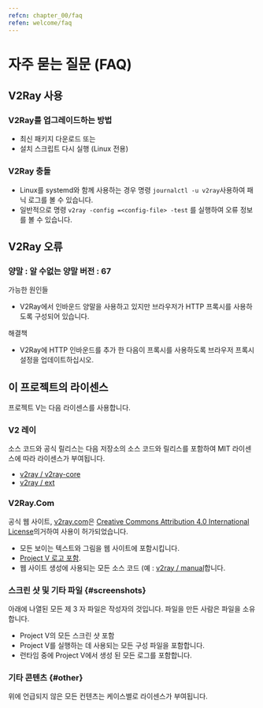```yaml
---
refcn: chapter_00/faq
refen: welcome/faq
---
```

# 자주 묻는 질문 (FAQ)

## V2Ray 사용

### V2Ray를 업그레이드하는 방법

* 최신 패키지 다운로드 또는
* 설치 스크립트 다시 실행 (Linux 전용)

### V2Ray 충돌

* Linux를 systemd와 함께 사용하는 경우 명령 `journalctl -u v2ray`사용하여 패닉 로그를 볼 수 있습니다.
* 일반적으로 명령 `v2ray -config =<config-file> -test` 를 실행하여 오류 정보를 볼 수 있습니다.

## V2Ray 오류

### 양말 : 알 수없는 양말 버전 : 67

가능한 원인들

* V2Ray에서 인바운드 양말을 사용하고 있지만 브라우저가 HTTP 프록시를 사용하도록 구성되어 있습니다.

해결책

* V2Ray에 HTTP 인바운드를 추가 한 다음이 프록시를 사용하도록 브라우저 프록시 설정을 업데이트하십시오.

## 이 프로젝트의 라이센스

프로젝트 V는 다음 라이센스를 사용합니다.

### V2 레이

소스 코드와 공식 릴리스는 다음 저장소의 소스 코드와 릴리스를 포함하여 MIT 라이센스에 따라 라이센스가 부여됩니다.

* [v2ray / v2ray-core](https://www.github.com/v2ray/v2ray-core/)
* [v2ray / ext](https://www.github.com/v2ray/ext)

### V2Ray.Com

공식 웹 사이트, [v2ray.com](https://www.v2ray.com/)은 [Creative Commons Attribution 4.0 International License](https://creativecommons.org/licenses/by/4.0/)의거하여 사용이 허가되었습니다.

* 모든 보이는 텍스트와 그림을 웹 사이트에 포함시킵니다.
* <a href="https://www.v2ray.com/resources/v2ray_1024.png" target="_blank">Project V 로고 포함</a>.
* 웹 사이트 생성에 사용되는 모든 소스 코드 (예 : [v2ray / manual](https://www.github.com/v2ray/manual)합니다.

### 스크린 샷 및 기타 파일 {#screenshots}

아래에 나열된 모든 제 3 자 파일은 작성자의 것입니다. 파일을 만든 사람은 파일을 소유합니다.

* Project V의 모든 스크린 샷 포함
* Project V를 실행하는 데 사용되는 모든 구성 파일을 포함합니다.
* 런타임 중에 Project V에서 생성 된 모든 로그를 포함합니다.

### 기타 콘텐츠 {#other}

위에 언급되지 않은 모든 컨텐츠는 케이스별로 라이센스가 부여됩니다.